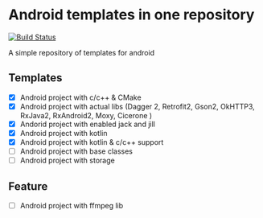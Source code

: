 # Android templates in one repository

[![Build Status](https://travis-ci.org/AdamLuisSean/template-android.svg?branch=master)](https://travis-ci.org/AdamLuisSean/template-android)

A simple repository of templates for android

## Templates
- [x] Android project with c/c++ & CMake
- [x] Android project with actual libs (Dagger 2, Retrofit2, Gson2, OkHTTP3, RxJava2, RxAndroid2, Moxy, Cicerone )
- [x] Andorid project with enabled jack and jill
- [x] Android project with kotlin
- [x] Android project with kotlin & c/c++ support
- [ ] Android project with base classes
- [ ] Android project with storage

## Feature
- [ ] Android project with ffmpeg lib
